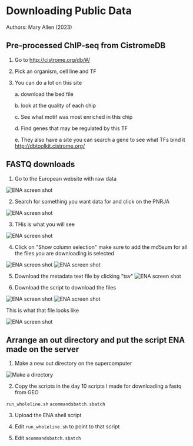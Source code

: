 # Downloading Public Data

Authors: Mary Allen (2023)

## Pre-processed ChIP-seq from CistromeDB 

1. Go to http://cistrome.org/db/#/

2. Pick an organism, cell line and TF

3. You can do a lot on this site

   a. download the bed file

   b. look at the quality of each chip

   c. See what motif was most enriched in this chip

   d. Find genes that may be regulated by this TF

   e. They also have a site you can search a gene to see what TFs bind it
http://dbtoolkit.cistrome.org/

## FASTQ downloads
1. Go to the European website with raw data

![ENA screen shot](download_data_images/gotoENA.png)


2. Search for something you want data for and click on the PNRJA

![ENA screen shot](download_data_images/clikconthepnrjalink.png)




3. THis is what you will see

![ENA screen shot](download_data_images/whatyouseeonadataset.png)

4. Click on "Show column selection" make sure to add the md5sum for all the files you are downloading is selected

![ENA screen shot](download_data_images/makesureyoutur_on_fastq_md5.png)
![ENA screen shot](download_data_images/fastq_md5_is_on.png)


5. Download  the metadata text file by clicking "tsv"
![ENA screen shot](download_data_images/downloadtsvofsamplesmetadata.png)

6. Download the script to download the files
   
![ENA screen shot](download_data_images/ifyouclickdownloadscriptonall.png)
![ENA screen shot](download_data_images/ifyouwantonefile.png)

This is what that file looks like

![ENA screen shot](download_data_images/thisiswhathatfilelookslie.png)


## Arrange an out directory and put the script ENA made on the server

1. Make a new out directory on the supercomputer

![Make a directory](download_data_images/onsupercomptuermakeadirectory.png)

2. Copy the scripts in the day 10 scripts I made for downloading a fastq from GEO

`run_wholeline.sh`
`acommandsbatch.sbatch`

3. Upload the ENA shell script

4. Edit  `run_wholeline.sh` to point to that script
5. Edit `acommandsbatch.sbatch`


   
